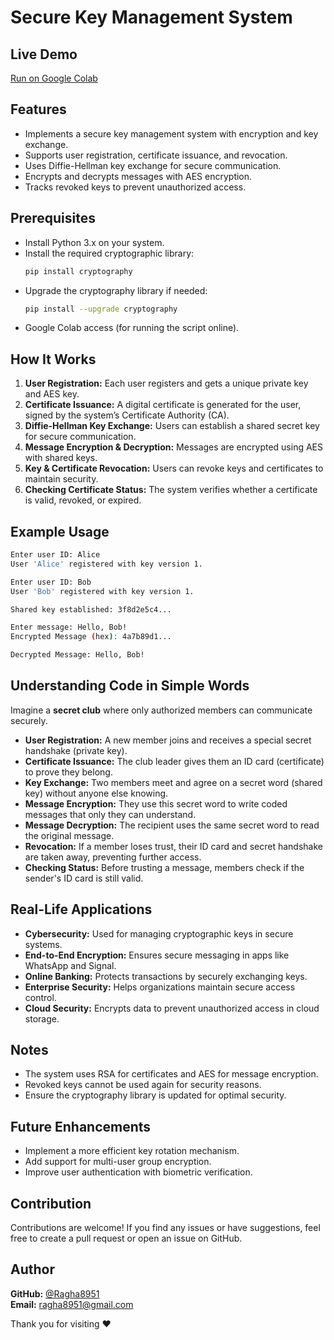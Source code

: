 # Secure Key Management System

## Live Demo
[Run on Google Colab](https://colab.research.google.com/drive/1s4BW-S-pWZtZcLzhiS7YzfZTNThACpwH?usp=sharing)

## Features
- Implements a secure key management system with encryption and key exchange.
- Supports user registration, certificate issuance, and revocation.
- Uses Diffie-Hellman key exchange for secure communication.
- Encrypts and decrypts messages with AES encryption.
- Tracks revoked keys to prevent unauthorized access.

## Prerequisites
- Install Python 3.x on your system.
- Install the required cryptographic library:
  ```bash
  pip install cryptography
  ```
- Upgrade the cryptography library if needed:
  ```bash
  pip install --upgrade cryptography
  ```
- Google Colab access (for running the script online).

## How It Works
1. **User Registration:** Each user registers and gets a unique private key and AES key.
2. **Certificate Issuance:** A digital certificate is generated for the user, signed by the system’s Certificate Authority (CA).
3. **Diffie-Hellman Key Exchange:** Users can establish a shared secret key for secure communication.
4. **Message Encryption & Decryption:** Messages are encrypted using AES with shared keys.
5. **Key & Certificate Revocation:** Users can revoke keys and certificates to maintain security.
6. **Checking Certificate Status:** The system verifies whether a certificate is valid, revoked, or expired.

## Example Usage
```bash
Enter user ID: Alice
User 'Alice' registered with key version 1.

Enter user ID: Bob
User 'Bob' registered with key version 1.

Shared key established: 3f8d2e5c4...

Enter message: Hello, Bob!
Encrypted Message (hex): 4a7b89d1...

Decrypted Message: Hello, Bob!
```

## Understanding Code in Simple Words
Imagine a **secret club** where only authorized members can communicate securely.
- **User Registration:** A new member joins and receives a special secret handshake (private key).
- **Certificate Issuance:** The club leader gives them an ID card (certificate) to prove they belong.
- **Key Exchange:** Two members meet and agree on a secret word (shared key) without anyone else knowing.
- **Message Encryption:** They use this secret word to write coded messages that only they can understand.
- **Message Decryption:** The recipient uses the same secret word to read the original message.
- **Revocation:** If a member loses trust, their ID card and secret handshake are taken away, preventing further access.
- **Checking Status:** Before trusting a message, members check if the sender's ID card is still valid.

## Real-Life Applications
- **Cybersecurity:** Used for managing cryptographic keys in secure systems.
- **End-to-End Encryption:** Ensures secure messaging in apps like WhatsApp and Signal.
- **Online Banking:** Protects transactions by securely exchanging keys.
- **Enterprise Security:** Helps organizations maintain secure access control.
- **Cloud Security:** Encrypts data to prevent unauthorized access in cloud storage.

## Notes
- The system uses RSA for certificates and AES for message encryption.
- Revoked keys cannot be used again for security reasons.
- Ensure the cryptography library is updated for optimal security.

## Future Enhancements
- Implement a more efficient key rotation mechanism.
- Add support for multi-user group encryption.
- Improve user authentication with biometric verification.

## Contribution
Contributions are welcome! If you find any issues or have suggestions, feel free to create a pull request or open an issue on GitHub.

## Author
**GitHub:** [@Ragha8951](https://github.com/Ragha8951)  
**Email:** [ragha8951@gmail.com](mailto:ragha8951@gmail.com)

Thank you for visiting ❤️


